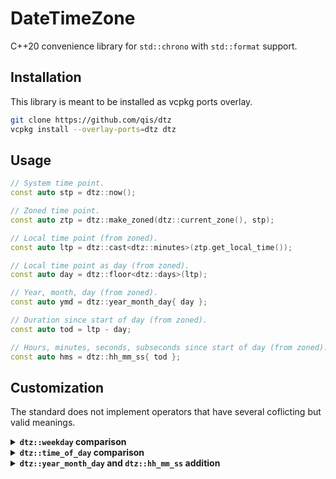 # DateTimeZone
C++20 convenience library for `std::chrono` with `std::format` support.

## Installation
This library is meant to be installed as vcpkg ports overlay.

```sh
git clone https://github.com/qis/dtz
vcpkg install --overlay-ports=dtz dtz
```

## Usage
```cpp
// System time point.
const auto stp = dtz::now();

// Zoned time point.
const auto ztp = dtz::make_zoned(dtz::current_zone(), stp);

// Local time point (from zoned).
const auto ltp = dtz::cast<dtz::minutes>(ztp.get_local_time());

// Local time point as day (from zoned).
const auto day = dtz::floor<dtz::days>(ltp);

// Year, month, day (from zoned).
const auto ymd = dtz::year_month_day{ day };

// Duration since start of day (from zoned).
const auto tod = ltp - day;

// Hours, minutes, seconds, subseconds since start of day (from zoned).
const auto hms = dtz::hh_mm_ss{ tod };
```

## Customization
The standard does not implement operators that have several coflicting but valid meanings.

<details>
<summary><b><code>dtz::weekday</code> comparison</b></summary>

The day of the week can start with 

To enable comparison of `dtz::weekday`, the operators must be implemented in the `date` namespace:

```cpp
namespace date {

[[nodiscard]] inline constexpr bool operator<=(const weekday& lhs, const weekday& rhs) noexcept {
  return lhs.iso_encoding() <= rhs.iso_encoding();
}

[[nodiscard]] inline constexpr bool operator>=(const weekday& lhs, const weekday& rhs) noexcept {
  return lhs.iso_encoding() >= rhs.iso_encoding();
}

[[nodiscard]] inline constexpr bool operator<(const weekday& lhs, const weekday& rhs) noexcept {
  return lhs.iso_encoding() < rhs.iso_encoding();
}

[[nodiscard]] inline constexpr bool operator>(const weekday& lhs, const weekday& rhs) noexcept {
  return lhs.iso_encoding() > rhs.iso_encoding();
}

}  // namespace date
```

</details>

<details>
<summary><b><code>dtz::time_of_day</code> comparison</b></summary>

To enable comparison of `dtz::time_of_day`, the operators must be implemented in the `date` namespace:

```cpp
namespace date {

template <dtz::HHMMSS LHS, dtz::HHMMSS RHS>
[[nodiscard]] inline constexpr bool operator==(const LHS& lhs, const RHS& rhs) noexcept {
  return lhs.to_duration() == rhs.to_duration();
}

template <dtz::HHMMSS LHS, dtz::HHMMSS RHS>
[[nodiscard]] inline constexpr bool operator<=(const LHS& lhs, const RHS& rhs) noexcept {
  return lhs.to_duration() <= rhs.to_duration();
}

template <dtz::HHMMSS LHS, dtz::HHMMSS RHS>
[[nodiscard]] inline constexpr bool operator>=(const LHS& lhs, const RHS& rhs) noexcept {
  return lhs.to_duration() >= rhs.to_duration();
}

template <dtz::HHMMSS LHS, dtz::HHMMSS RHS>
[[nodiscard]] inline constexpr bool operator<(const LHS& lhs, const RHS& rhs) noexcept {
  return lhs.to_duration() < rhs.to_duration();
}

template <dtz::HHMMSS LHS, dtz::HHMMSS RHS>
[[nodiscard]] inline constexpr bool operator>(const LHS& lhs, const RHS& rhs) noexcept {
  return lhs.to_duration() > rhs.to_duration();
}

}  // namespace date
```

</details>

<details>
<summary><b><code>dtz::year_month_day</code> and <code>dtz::hh_mm_ss</code> addition</b></summary>

To enable comparison of `dtz::time_of_day`, the operators must be implemented in the `date` namespace:

```cpp
namespace date {

template <dtz::Duration Duration>
[[nodiscard]] inline constexpr auto operator+(const year_month_day& ymd, const hh_mm_ss<Duration>& hms) noexcept {
  return local_days{ ymd } + duration_cast<Duration>(hms.to_duration());
}

template <dtz::Duration Duration>
[[nodiscard]] inline constexpr auto operator-(const year_month_day& ymd, const hh_mm_ss<Duration>& hms) noexcept {
  return local_days{ ymd } - duration_cast<Duration>(hms.to_duration());
}

}  // namespace date
```

</details>
